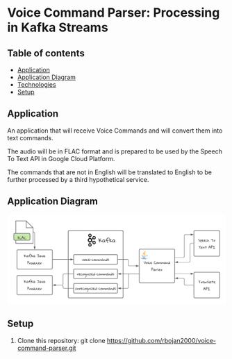 # Voice Command Parser: Processing in Kafka Streams

## Table of contents
* [Application](#Application)
* [Application Diagram](#application-diagram)
* [Technologies](#technologies)
* [Setup](#setup)


## Application
An application that will receive Voice Commands and will convert them into text commands.

The audio will be in FLAC format and is prepared to be used by the Speech To Text API in Google Cloud Platform.

The commands that are not in English will be translated to English to be further processed by a third hypothetical service.


## Application Diagram
![Application Diagram](docs/appDiagram.png)

## Setup
1. Clone this repository: git clone https://github.com/rbojan2000/voice-command-parser.git
